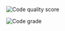 ![Code quality score](https://www.code-inspector.com/project/24981/score/svg)

![Code grade](https://www.code-inspector.com/project/24981/status/svg)




